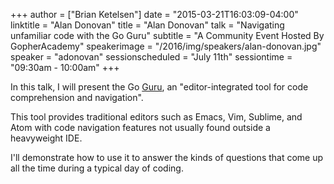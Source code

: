 +++
author = ["Brian Ketelsen"]
date = "2015-03-21T16:03:09-04:00"
linktitle = "Alan Donovan"
title = "Alan Donovan"
talk = "Navigating unfamiliar code with the Go Guru"
subtitle = "A Community Event Hosted By GopherAcademy"
speakerimage = "/2016/img/speakers/alan-donovan.jpg"
speaker = "adonovan"
sessionscheduled = "July 11th"
sessiontime = "09:30am - 10:00am"
+++

In this talk, I will present the Go [Guru](http://golang.org/x/tools/cmd/guru), an "editor-integrated tool for code comprehension and navigation".

This tool provides traditional editors such as Emacs, Vim, Sublime, and Atom with code navigation features not usually found outside a heavyweight IDE.

I'll demonstrate how to use it to answer the kinds of questions that come up all the time during a typical day of coding.
